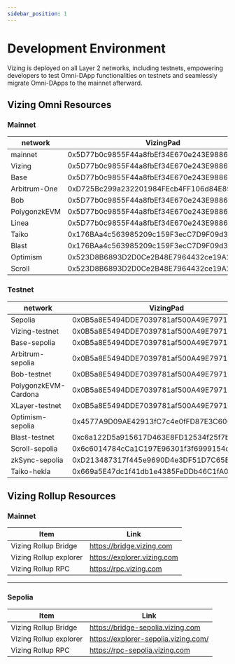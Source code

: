 ```yaml
---
sidebar_position: 1
---
```

# Development Environment

Vizing is deployed on all Layer 2 networks, including testnets, empowering developers to test Omni-DApp functionalities on testnets and seamlessly migrate Omni-DApps to the mainnet afterward.

## Vizing Omni Resources
### Mainnet
| network | VizingPad |
| ---- | ---- |
| mainnet | 0x5D77b0c9855F44a8fbEf34E670e243E988682a82 |
| Vizing | 0x5D77b0c9855F44a8fbEf34E670e243E988682a82 |
| Base | 0x5D77b0c9855F44a8fbEf34E670e243E988682a82 |
| Arbitrum-One | 0xD725Bc299a232201984FEcb4FF106d84E894193f |
| Bob | 0x5D77b0c9855F44a8fbEf34E670e243E988682a82 |
| PolygonzkEVM | 0x5D77b0c9855F44a8fbEf34E670e243E988682a82 |
| Linea | 0x5D77b0c9855F44a8fbEf34E670e243E988682a82 |
| Taiko | 0x176BAa4c563985209c159F3ecC7D9F09d3914dE0 |
| Blast | 0x176BAa4c563985209c159F3ecC7D9F09d3914dE0 |
| Optimism | 0x523D8B6893D2D0Ce2B48E7964432ce19A2C641F2 |
| Scroll | 0x523D8B6893D2D0Ce2B48E7964432ce19A2C641F2 |
### Testnet
| network | VizingPad |
| ---- | ---- |
| Sepolia | 0x0B5a8E5494DDE7039781af500A49E7971AE07a6b |
| Vizing-testnet | 0x0B5a8E5494DDE7039781af500A49E7971AE07a6b |
| Base-sepolia | 0x0B5a8E5494DDE7039781af500A49E7971AE07a6b |
| Arbitrum-sepolia | 0x0B5a8E5494DDE7039781af500A49E7971AE07a6b |
| Bob-testnet | 0x0B5a8E5494DDE7039781af500A49E7971AE07a6b |
| PolygonzkEVM-Cardona | 0x0B5a8E5494DDE7039781af500A49E7971AE07a6b |
| XLayer-testnet | 0x0B5a8E5494DDE7039781af500A49E7971AE07a6b |
| Optimism-sepolia | 0x4577A9D09AE42913fC7c4e0fFD87E3C60CE3bb1b |
| Blast-testnet | 0xc6a122D5a915617D463E8FD12534f25f7bE2e228 |
| Scroll-sepolia | 0x6c6014784cCa1C197E96301f3f6999154ceE9136 |
| zkSync-sepolia | 0xD213487317f445e9690D4e3DF51D7C65Bca813C1 |
| Taiko-hekla | 0x669a5E47dc1f41db1e4385FeDDb46C1fA0A63b52 |

## Vizing Rollup Resources

### Mainnet
| Item | Link |
| ---- | ---- |
| Vizing Rollup Bridge | https://bridge.vizing.com |
| Vizing  Rollup explorer | https://explorer.vizing.com |
| Vizing  Rollup RPC | https://rpc.vizing.com |

---
### Sepolia 
| Item | Link |
| ---- | ---- |
| Vizing Rollup Bridge | https://bridge-sepolia.vizing.com |
| Vizing  Rollup explorer | https://explorer-sepolia.vizing.com/ |
| Vizing  Rollup RPC | https://rpc-sepolia.vizing.com |

